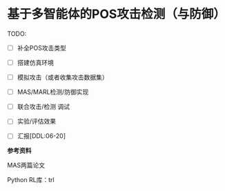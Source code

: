 # 基于多智能体的POS攻击检测（与防御）

TODO:

- [ ] 补全POS攻击类型
- [ ] 搭建仿真环境
- [ ] 模拟攻击（或者收集攻击数据集）
- [ ] MAS/MARL检测/防御实现
- [ ] 联合攻击/检测 调试
- [ ] 实验/评估效果
- [ ] 汇报[DDL:06-20]


**参考资料**

MAS两篇论文

Python RL库：trl